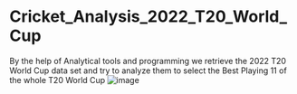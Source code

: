 # Cricket_Analysis_2022_T20_World_Cup
By the help of Analytical tools and programming we retrieve the 2022 T20 World Cup data set and try to analyze them to select the Best Playing 11 of the whole T20 World Cup
![image](https://github.com/DaxGupta/Cricket_Analysis_2022_T20_World_Cup/assets/92146852/721a9d55-97fa-4465-a938-919133fb7635)
